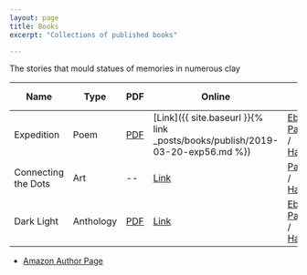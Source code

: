 ```yaml
---
layout: page
title: Books
excerpt: "Collections of published books"

---
```



The stories that mould statues of memories in numerous clay

| Name                | Type      | PDF                                                      | Online                                                                        | Buy                                                                                                                                                                                                                                                       | Published Date |
|---------------------|-----------|----------------------------------------------------------|-------------------------------------------------------------------------------|-----------------------------------------------------------------------------------------------------------------------------------------------------------------------------------------------------------------------------------------------------------|----------------|
| Expedition          | Poem      | [PDF](https://gaganyatri.com/assets/pdf/exp56_vol_1.PDF) | [Link]({{ site.baseurl }}{% link _posts/books/publish/2019-03-20-exp56.md %}) | [Ebook](https://amzn.to/3N5JcmY) / [Paperback](https://amzn.to/3QulUtH) / [HardCover](https://www.amazon.com/exp56-Thoughts-56m-sachin-shetty/dp/B0B3V9P2H2/ref=sr_1_4?qid=1655737080&refinements=p_27%3Asachin+shetty&s=books&sr=1-4&text=sachin+shetty) | 7 Jun 2019     |
| Connecting the Dots | Art       | --                                                       | [Link](https://slabstech.com/connectingthedots.com/)                    | [Paperback](https://www.amazon.de/Connect-Dots-Coloring-Book-Rangoli/dp/B0B6X96TFF/ref=tmm_pap_swatch_0?_encoding=UTF8&qid=&sr=) / [HardCover](https://www.amazon.de/Connect-Dots-Coloring-Book-Rangoli/dp/B0B6XL4H87)                                    | 19 July 2019   |
| Dark Light          | Anthology | [PDF](https://gaganyatri.com/assets/pdf/dark_light_vol_1.PDF) | [Link](https://gaganyatri.com/dark_light)             | [Ebook](https://amzn.to/3IRm2Ac) / [PaperBack](https://www.amazon.com/gp/product/B0BCCZBLRG/ref=dbs_a_def_rwt_hsch_vapi_tpbk_p1_i1) / [HardCover](https://www.amazon.com/gp/product/B0BCNKKTPH/ref=dbs_a_def_rwt_hsch_vapi_thcv_p1_i1)                    | 19 July 2022   |


* [Amazon Author Page](https://amazon.com/author/sachinshetty) 

<!--

| Why                 | Novel      | [PDF](https://gaganyatri.com/assets/pdf/why_vol_1.PDF)    | [Link]({{ site.baseurl }}{% link _posts/books/publish/2019-03-20-why.md %})    | [Ebook](https://amzn.to/2PUILxX) / [Paperback](https://amzn.to/2LFWb2F)                                                                                                                                 | 22 Dec 2018    |
| Travels             | Travelogue | [PDF](https://gaganyatri.com/assets/pdf/travel_vol_1.PDF) | [Link]({{ site.baseurl }}{% link _posts/books/publish/2019-03-29-travel.md %}) | [Ebook](https://amzn.to/312nYzJ)/ [Paperback](https://amzn.to/2LxhymF)                                                                                                                                  | 7 Jun 2019     |
-->
